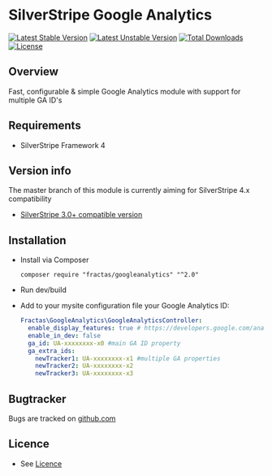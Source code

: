 # SilverStripe Google Analytics
[![Latest Stable Version](https://poser.pugx.org/fractas/googleanalytics/v/stable)](https://packagist.org/packages/fractas/googleanalytics)
[![Latest Unstable Version](https://poser.pugx.org/fractas/googleanalytics/v/unstable)](https://packagist.org/packages/fractas/googleanalytics)
[![Total Downloads](https://poser.pugx.org/fractas/googleanalytics/downloads)](https://packagist.org/packages/fractas/googleanalytics)
[![License](https://poser.pugx.org/fractas/googleanalytics/license)](https://packagist.org/packages/fractas/googleanalytics)

## Overview

Fast, configurable & simple Google Analytics module with support for multiple GA ID's

## Requirements

- SilverStripe Framework 4

## Version info
The master branch of this module is currently aiming for SilverStripe 4.x compatibility
- [SilverStripe 3.0+ compatible version](https://github.com/fractaslabs/silverstripe-googleanalytics/tree/3.0)

## Installation

- Install via Composer

  ```
  composer require "fractas/googleanalytics" "^2.0"
  ```

- Run dev/build

- Add to your mysite configuration file your Google Analytics ID:

  ```yaml
  Fractas\GoogleAnalytics\GoogleAnalyticsController:
    enable_display_features: true # https://developers.google.com/analytics/devguides/collection/analyticsjs/display-features
    enable_in_dev: false
    ga_id: UA-xxxxxxxx-x0 #main GA ID property
    ga_extra_ids:
      newTracker1: UA-xxxxxxxx-x1 #multiple GA properties
      newTracker2: UA-xxxxxxxx-x2
      newTracker3: UA-xxxxxxxx-x3
  ```

## Bugtracker

Bugs are tracked on [github.com](https://github.com/fractaslabs/silverstripe-google-analytics/issues)

## Licence

- See [Licence](https://github.com/fractaslabs/silverstripe-google-analytics/blob/master/LICENSE)
